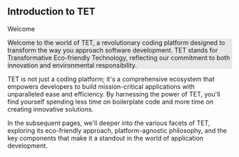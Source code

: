 Introduction to TET
-------------------

<p>Welcome</p>
<p style="background-color:#E8E8E8">
Welcome to the world of TET, a revolutionary coding platform designed to transform the way you approach software development. TET stands for Transformative Eco-friendly Technology, reflecting our commitment to both innovation and environmental responsibility.</p>

TET is not just a coding platform; it's a comprehensive ecosystem that empowers developers to build mission-critical applications with unparalleled ease and efficiency. By harnessing the power of TET, you'll find yourself spending less time on boilerplate code and more time on creating innovative solutions.

In the subsequent pages, we'll deeper into the various facets of TET, exploring its eco-friendly approach, platform-agnostic philosophy, and the key components that make it a standout in the world of application development.    